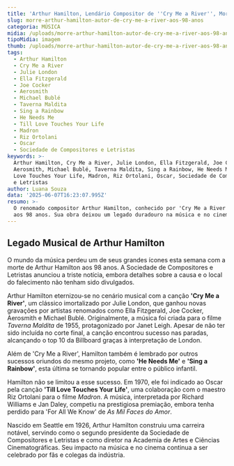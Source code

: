 ```yaml
---
title: 'Arthur Hamilton, Lendário Compositor de ''Cry Me a River'', Morre aos 98 Anos'
slug: morre-arthur-hamilton-autor-de-cry-me-a-river-aos-98-anos
categoria: MÚSICA
midia: /uploads/morre-arthur-hamilton-autor-de-cry-me-a-river-aos-98-anos-thumb.jpg
tipoMidia: imagem
thumb: /uploads/morre-arthur-hamilton-autor-de-cry-me-a-river-aos-98-anos-thumb.jpg
tags:
  - Arthur Hamilton
  - Cry Me a River
  - Julie London
  - Ella Fitzgerald
  - Joe Cocker
  - Aerosmith
  - Michael Bublé
  - Taverna Maldita
  - Sing a Rainbow
  - He Needs Me
  - Till Love Touches Your Life
  - Madron
  - Riz Ortolani
  - Oscar
  - Sociedade de Compositores e Letristas
keywords: >-
  Arthur Hamilton, Cry Me a River, Julie London, Ella Fitzgerald, Joe Cocker,
  Aerosmith, Michael Bublé, Taverna Maldita, Sing a Rainbow, He Needs Me, Till
  Love Touches Your Life, Madron, Riz Ortolani, Oscar, Sociedade de Compositores
  e Letristas
author: Luana Souza
data: '2025-06-07T16:23:07.995Z'
resumo: >-
  O renomado compositor Arthur Hamilton, conhecido por 'Cry Me a River', faleceu
  aos 98 anos. Sua obra deixou um legado duradouro na música e no cinema.
---
```


## Legado Musical de Arthur Hamilton

O mundo da música perdeu um de seus grandes ícones esta semana com a morte de Arthur Hamilton aos 98 anos. A Sociedade de Compositores e Letristas anunciou a triste notícia, embora detalhes sobre a causa e o local do falecimento não tenham sido divulgados.

Arthur Hamilton eternizou-se no cenário musical com a canção **'Cry Me a River'**, um clássico imortalizado por Julie London, que ganhou novas gravações por artistas renomados como Ella Fitzgerald, Joe Cocker, Aerosmith e Michael Bublé. Originalmente, a música foi criada para o filme *Taverna Maldita* de 1955, protagonizado por Janet Leigh. Apesar de não ter sido incluída no corte final, a canção encontrou sucesso nas paradas, alcançando o top 10 da Billboard graças à interpretação de London.

Além de 'Cry Me a River', Hamilton também é lembrado por outros sucessos oriundos do mesmo projeto, como **'He Needs Me'** e **'Sing a Rainbow'**, esta última se tornando popular entre o público infantil.

Hamilton não se limitou a esse sucesso. Em 1970, ele foi indicado ao Oscar pela canção **'Till Love Touches Your Life'**, uma colaboração com o maestro Riz Ortolani para o filme *Madron*. A música, interpretada por Richard Williams e Jan Daley, competiu na prestigiosa premiação, embora tenha perdido para 'For All We Know' de *As Mil Faces do Amor*.

Nascido em Seattle em 1926, Arthur Hamilton construiu uma carreira notável, servindo como o segundo presidente da Sociedade de Compositores e Letristas e como diretor na Academia de Artes e Ciências Cinematográficas. Seu impacto na música e no cinema continua a ser celebrado por fãs e colegas da indústria.
